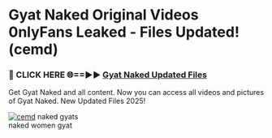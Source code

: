 # Gyat Naked Original Videos 0nlyFans Leaked - Files Updated! (cemd)

<h3>🔴 CLICK HERE 🌐==►► <a href="https://tinyurl.com/yckcrads" rel="nofollow">Gyat Naked Updated Files</a></h3>

Get Gyat Naked and all content. Now you can access all videos and pictures of Gyat Naked. New Updated Files 2025!

[![cemd](https://i.imgur.com/hpKpOFt.gif)](https://tinyurl.com/yckcrads)
naked gyats<br>
naked women gyat